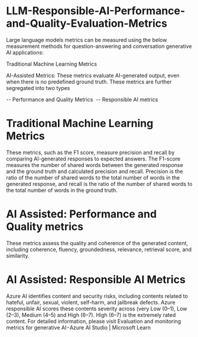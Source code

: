 # LLM-Responsible-AI-Performance-and-Quality-Evaluation-Metrics

Large language models metrics can be measured using the below measurement methods for question-answering and conversation generative AI applications:

Traditional Machine Learning Metrics

AI-Assisted Metrics: These metrics evaluate AI-generated output, even when there is no predefined ground truth. These metrics are further  segregated into two types

-- Performance and Quality Metrics
 -- Responsible AI metrics
 
# Traditional Machine Learning Metrics

These metrics, such as the F1 score, measure precision and recall by comparing AI-generated responses to expected answers. The F1-score measures the number of shared words between the generated response and the ground truth and calculated precision and recall. Precision is the ratio of the number of shared words to the total number of words in the generated response, and recall is the ratio of the number of shared words to the total number of words in the ground truth.

# AI Assisted: Performance and Quality metrics

These metrics assess the quality and coherence of the generated content, including coherence, fluency, groundedness, relevance, retrieval score, and similarity.


# AI Assisted: Responsible AI Metrics
Azure AI identifies content and security risks, including contents related to hateful, unfair, sexual, violent, self-harm, and jailbreak defects. Azure responsible AI scores these contents severity across (very Low (0–1), Low (2–3), Medium (4–5) and High (6–7). High (6–7) is the extremely rated content. For detailed information, please visit Evaluation and monitoring metrics for generative AI - Azure AI Studio | Microsoft Learn
